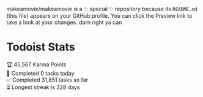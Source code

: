 makeamovie/makeamovie is a ✨ special ✨ repository because its `README.md` (this file) appears on your GitHub profile.
You can click the Preview link to take a look at your changes. darn right ya can

# Todoist Stats

<!-- TODO-IST:START -->
🏆  45,567 Karma Points           
🌸  Completed 0 tasks today           
✅  Completed 31,851 tasks so far           
⏳  Longest streak is 328 days
<!-- TODO-IST:END -->